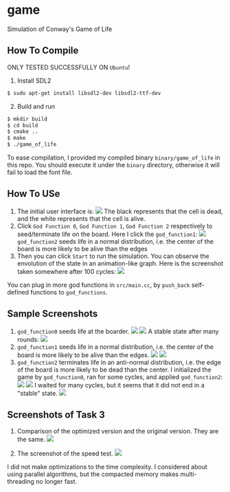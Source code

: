 # game

Simulation of Conway's Game of Life

## How To Compile

ONLY TESTED SUCCESSFULLY ON `Ubuntu`!

1. Install SDL2

```bash
$ sudo apt-get install libsdl2-dev libsdl2-ttf-dev
```

2. Build and run

```bash
$ mkdir build
$ cd build
$ cmake ..
$ make
$ ./game_of_life
```

To ease compilation, I provided my compiled binary `binary/game_of_life` in this repo. You should execute it under the `binary` directory, otherwise it will fail to load the font file.

## How To USe

1. The initial user interface is:
   ![](figs/init.png)
   The black represents that the cell is dead, and the white represents that the cell is alive.
2. Click `God Function 0`, `God Function 1`, `God Function 2` respectively to seed/terminate life on the board. Here I click the `god_function1`:
   ![](figs/func1.png)
   `god_function2` seeds life in a normal distribution, i.e. the center of the board is more likely to be alive than the edges
3. Then you can click `Start` to run the simulation. You can observe the envolution of the state in an animation-like graph. Here is the screenshot taken somewhere after 100 cycles:
   ![](figs/cys.png)

You can plug in more god functions in `src/main.cc`, by `push_back` self-defined functions to `god_functions`.

## Sample Screenshots

1. `god_function0` seeds life at the boarder.
   ![](figs/func0-0.png)
   ![](figs/func0-1.png)
   A stable state after many rounds:
   ![](figs/func0-2.png)
2. `god_function1` seeds life in a normal distribution, i.e. the center of the board is more likely to be alive than the edges.
   ![](figs/func1-0.png)
   ![](figs/func1-1.png)
3. `god_function2` terminates life in an anti-normal distribution, i.e. the edge of the board is more likely to be dead than the center. I initialized the game by `god_function0`, ran for some cycles, and applied `god_function2`:
   ![](figs/func2-0.png)
   ![](figs/func2-1.png)
   I waited for many cycles, but it seems that it did not end in a "stable" state.
   ![](figs/func2-2.png)
   
## Screenshots of Task 3

1. Comparison of the optimized version and the original version. They are the same.
   ![](figs/compare.png)

2. The screenshot of the speed test.
   ![](figs/speed.png)

I did not make optimizations to the time complexity. I considered about using parallel algorithms, but the compacted memory makes multi-threading no longer fast.
